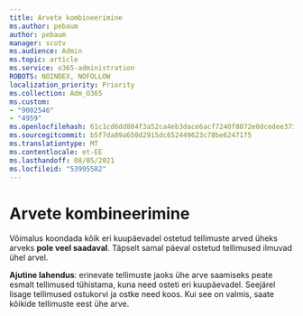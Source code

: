 ```yaml
---
title: Arvete kombineerimine
ms.author: pebaum
author: pebaum
manager: scotv
ms.audience: Admin
ms.topic: article
ms.service: o365-administration
ROBOTS: NOINDEX, NOFOLLOW
localization_priority: Priority
ms.collection: Adm_O365
ms.custom:
- "9002546"
- "4959"
ms.openlocfilehash: 61c1cd6dd884f3a52ca4eb3dace6acf7240f8072e0dcedee373097129dbfce57
ms.sourcegitcommit: b5f7da89a650d2915dc652449623c78be6247175
ms.translationtype: MT
ms.contentlocale: et-EE
ms.lasthandoff: 08/05/2021
ms.locfileid: "53995582"
---
```

# <a name="combine-invoices"></a>Arvete kombineerimine

Võimalus koondada kõik eri kuupäevadel ostetud tellimuste arved üheks arveks **pole veel saadaval**. Täpselt samal päeval ostetud tellimused ilmuvad ühel arvel.

**Ajutine lahendus**: erinevate tellimuste jaoks ühe arve saamiseks peate esmalt tellimused tühistama, kuna need osteti eri kuupäevadel. Seejärel lisage tellimused ostukorvi ja ostke need koos. Kui see on valmis, saate kõikide tellimuste eest ühe arve.

